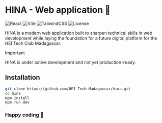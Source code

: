 # HINA - Web application 🤝

![React](https://img.shields.io/badge/React-v19.1.0-blue?logo=react)
![Vite](https://img.shields.io/badge/Vite-v6.3.5-yellow?logo=vite)
![TailwindCSS](https://img.shields.io/badge/Tailwind-v4.1.7-orange?logo=tailwindcss)
![License](https://img.shields.io/badge/License-MIT-green)

HINA is a modern web application built to sharpen technical skills in web development while laying the foundation for a
future digital platform for the HEI Tech Club Madagascar.

> [!IMPORTANT]
> HINA is under active development and not yet production-ready.

## Installation

```bash
git clone https://github.com/HEI-Tech-Madagascar/hina.git
cd hina
npm install
npm run dev
```

### Happy coding 🎈
